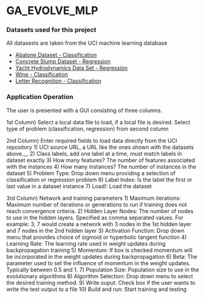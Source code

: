 # GA_EVOLVE_MLP

### Datasets used for this project
All datasests are taken from the UCI machine learning database
+ [Abalone Dataset - Classification](https://archive.ics.uci.edu/ml/machine-learning-databases/abalone/abalone.data)
+ [Concrete Slump Dataset - Regression](https://archive.ics.uci.edu/ml/machine-learning-databases/concrete/slump/slump_test.data)
+ [Yacht Hydrodynamics Data Set - Regression](https://archive.ics.uci.edu/ml/machine-learning-databases/00243/yacht_hydrodynamics.data)
+ [Wine - Classification](https://archive.ics.uci.edu/ml/machine-learning-databases/wine/wine.data)
+ [Letter Recognition - Classification](https://archive.ics.uci.edu/ml/machine-learning-databases/letter-recognition/letter-recognition.data)

### Application Operation
The user is presented with a GUI consisting of three columns. 

1st Column) Select a local data file to load, if a local file is desired.
            Select type of problem (classification, regression) from second column
            
2nd Column) Enter required fields to load data directly from the UCI repository
             1) UCI source URL, a URL like the ones shown with the datasets above.__
             2) Class labels, add one label at a time, must match labels in dataset exactly
             3) How many features? The number of features associated with the instances
             4) How many instances? The number of instances in the dataset
             5) Problem Type: Drop down menu providing a selection of classification or regression problem
             6) Label Index: Is the label the first or last value in a dataset instance
             7) Load!: Load the dataset
            
3rd Column) Network and training parameters 
             1) Maximum iterations: Maximum number of iterations or generations to run if training does not reach 
               convergence criteria.
             2) Hidden Layer Nodes: The number of nodes to use in the hidden layers. Specified as comma separated values.
                    For example: 3, 7 would create a network with 3 nodes in the 1st hidden layer and 7 nodes in the 2nd 
                    hidden layer
             3) Activation Function: Drop down menu that provides choice of sigmoid or hyperbolic tangent function
             4) Learning Rate: The learning rate used in weight updates during backpropagation training
             5) Momentum: If box is checked momentum will be incorporated in the weight updates during backpropagation
             6) Beta: The parameter used to set the influence of momentum in the weight updates. 
                     Typically between 0.5 and 1. 
             7) Population Size: Population size to use in the evolutionary algorithms
             8) Algorithm Selection: Drop down menu to select the desired training method. 
             9) Write ouput: Check box if the user wants to write the test output to a file
             10) Build and run: Start training and testing


 


